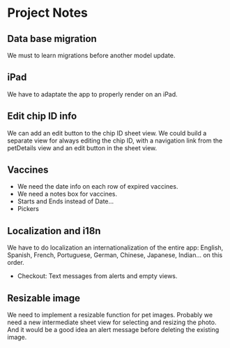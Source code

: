 # Project Notes

## Data base migration
We must to learn migrations before another model update.


## iPad
We have to adaptate the app to properly render on an iPad.


## Edit chip ID info
We can add an edit button to the chip ID sheet view. We could build a separate view for always editing the chip ID, with a navigation link from the petDetails view and an edit button in the sheet view.  


## Vaccines
- We need the date info on each row of expired vaccines.
- We need a notes box for vaccines.
- Starts and Ends instead of Date...
- Pickers 


## Localization and i18n
We have to do localization an internationalization of the entire app: English, Spanish, French, Portuguese, German, Chinese, Japanese, Indian... on this order.
* Checkout: Text messages from alerts and empty views.


## Resizable image
We need to implement a resizable function for pet images. Probably we need a new intermediate sheet view for selecting and resizing the photo. And it would be a good idea an alert message before deleting the existing image.
